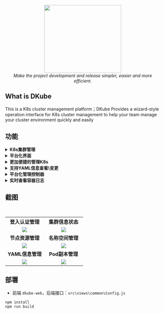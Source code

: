 <div style="text-align: center"></div>
  <p align="center">
  <img src="https://user-images.githubusercontent.com/42825450/193592031-49863a65-3f0e-4f94-bf98-82dac27b9d58.jpg" width="250px" height="220px">
      <br>
      <i>Make the project development and release simpler, easier and more efficient.</i>
  </p>
</div>


## What is DKube
This is a K8s cluster management platform；DKube Provides a wizard-style operation interface for K8s cluster management to help your team manage your cluster environment quickly and easily

## 功能

<details>
  <summary><b> K8s集群管理</b></summary>
</details>

<details>
  <summary><b> 平台化界面</b></summary>
</details>

<details>
  <summary><b> 更加便捷的管理K8s</b></summary>
</details>

<details>
  <summary><b> 支持YAML信息查看\变更</b></summary>
</details>

<details>
  <summary><b> 平台化管理控制器</b></summary>
</details>

<details>
  <summary><b> 实时查看容器日志</b></summary>
</details>

## 截图
<br/>
<table>
    <tr>
      <td width="50%" align="center"><b>登入认证管理</b></td>
      <td width="50%" align="center"><b>集群信息状态</b></td>
    </tr>
    <tr>
        <td width="50%" align="center"><img src="https://user-images.githubusercontent.com/42825450/193593148-4d258b30-b972-4583-b359-32978a8a8637.jpg?raw=true"></td>
        <td width="50%" align="center"><img src="https://user-images.githubusercontent.com/42825450/193593170-3373dabd-8d5d-4a01-a59f-49851f11f433.jpg?raw=true"></td>
    </tr>
    <tr>
      <td width="50%" align="center"><b>节点资源管理</b></td>
      <td width="50%" align="center"><b>名称空间管理</b></td>
    </tr>
        <td width="50%" align="center"><img src="https://user-images.githubusercontent.com/42825450/193593569-daebc649-f6c4-45a2-88f6-2aa4860c3dea.jpg?raw=true"></td>
        <td width="50%" align="center"><img src="https://user-images.githubusercontent.com/42825450/193593579-e0539ab0-6b22-4060-b254-c6495fb87cbd.jpg?raw=true"></td>
    <tr>
    </tr>
    <tr>
      <td width="50%" align="center"><b>YAML信息管理</b></td>
      <td width="50%" align="center"><b>Pod副本管理</b></td>
    </tr>
        <td width="50%" align="center"><img src="https://user-images.githubusercontent.com/42825450/193593867-4a98bd0f-a910-4b90-92e3-6a3164d0c241.jpg?raw=true"></td>
        <td width="50%" align="center"><img src="https://user-images.githubusercontent.com/42825450/193593871-ee004cb8-42cb-427a-a0cc-fa1e15e7d466.jpg?raw=true"></td>
    <tr>
    </tr>
</table>


## 部署

- 前端 `dkube-web`，后端接口：`src\views\common\Config.js`
```shell
npm install
npm run build
```
